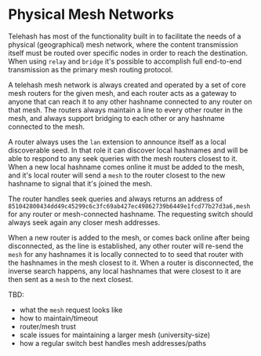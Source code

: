 # Physical Mesh Networks

Telehash has most of the functionality built in to facilitate the needs of a physical (geographical) mesh network, where the content transmission itself must be routed over specific nodes in order to reach the destination. When using `relay` and `bridge` it's possible to accomplish full end-to-end transmission as the primary mesh routing protocol.

A telehash mesh network is always created and operated by a set of core mesh routers for the given mesh, and each router acts as a gateway to anyone that can reach it to any other hashname connected to any router on that mesh. The routers always maintain a line to every other router in the mesh, and always support bridging to each other or any hashname connected to the mesh.

A router always uses the `lan` extension to announce itself as a local discoverable seed.  In that role it can discover local hashnames and will be able to respond to any seek queries with the mesh routers closest to it.  When a new local hashname comes online it must be added to the mesh, and it's local router will send a `mesh` to the router closest to the new hashname to signal that it's joined the mesh.

The router handles seek queries and always returns an address of `851042800434dd49c45299c6c3fc69ab427ec49862739b6449e1fcd77b27d3a6,mesh` for any router or mesh-connected hashname. The requesting switch should always seek again any closer mesh addresses.

When a new router is added to the mesh, or comes back online after being disconnected, as the line is established, any other router will re-send the `mesh` for any hashnames it is locally connected to to seed that router with the hashnames in the mesh closest to it.  When a router is disconnected, the inverse search happens, any local hashnames that were closest to it are then sent as a `mesh` to the next closest.

TBD:

* what the `mesh` request looks like
* how to maintain/timeout
* router/mesh trust
* scale issues for maintaining a larger mesh (university-size)
* how a regular switch best handles mesh addresses/paths